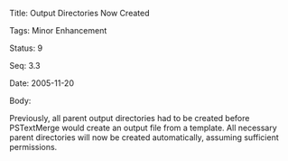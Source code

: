 Title:  Output Directories Now Created

Tags:   Minor Enhancement

Status: 9

Seq:    3.3

Date:   2005-11-20

Body:

Previously, all parent output directories had to be created before PSTextMerge would create an output file from a template. All necessary parent directories will now be created automatically, assuming sufficient permissions.
